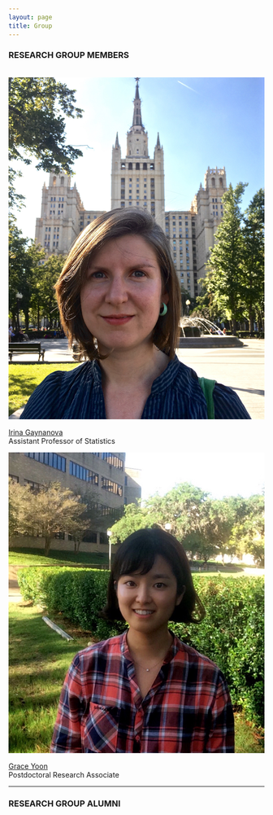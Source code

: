 ```yaml
---
layout: page
title: Group
---
```



### RESEARCH GROUP MEMBERS
<div class="container">
<div class="row">&nbsp;</div>
<div class="row">
	<div class="col-md-3"><a class="thumb" href="#">
		<img src="img/IMG_3442.jpg" class="img-responsive" alt="Irina Gaynanova"/></a>
	</div>
	<div class="col-md-6">
		<p> <a href="irinagain.github.io"> Irina Gaynanova </a> <br>
		Assistant Professor of Statistics </p>
	</div>
</div>


<div class="row">
	<div class="col-md-3"><a class="thumb" href="#">
		<img src="img/GraceYoon.jpg" class="img-responsive" alt="Grace Yoon"/></a>
	</div>
	<div class="col-md-6">
		<p><a href="http://www.stat.tamu.edu/~gyoon/"> Grace Yoon </a> <br>
		Postdoctoral Research Associate	</p>
	</div>
</div>

<hr>

</div>

### RESEARCH GROUP ALUMNI

